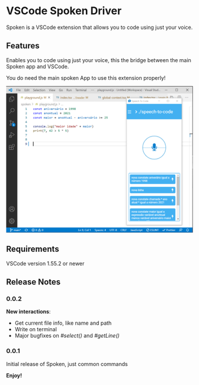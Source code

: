 # VSCode Spoken Driver

Spoken is a VSCode extension that allows you to code using just your voice.

## Features

Enables you to code using just your voice, this the bridge between the main Spoken app and VSCode.

You do need the main spoken App to use this extension properly!

![Working Application](image.png)

## Requirements

VSCode version 1.55.2 or newer

## Release Notes

### 0.0.2

**New interactions**:
* Get current file info, like name and path
* Write on terminal
* Major bugfixes on *#select()* and *#getLine()*

### 0.0.1

Initial release of Spoken, just common commands

**Enjoy!**
